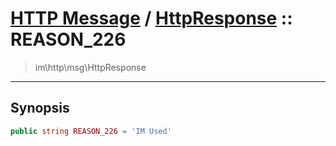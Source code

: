 # [HTTP Message](http.md) / [HttpResponse](http-HttpResponse.md) :: REASON_226
 > im\http\msg\HttpResponse
____

## Synopsis
```php
public string REASON_226 = 'IM Used'
```
